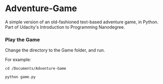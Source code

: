 # Adventure-Game

A simple version of an old-fashioned text-based adventure game, in Python. Part of Udacity's Introduction to Programming Nanodegree.

### Play the Game

Change the directory to the Game folder, and run.

For example:

```
cd /Documents/Adventure-Game

python game.py
```
